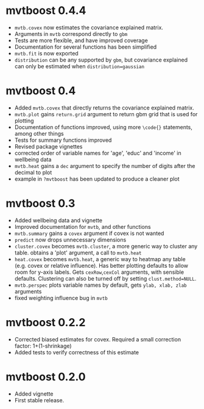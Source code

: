 # mvtboost 0.4.4
- `mvtb.covex` now estimates the covariance explained matrix. 
- Arguments in `mvtb` correspond directly to `gbm`
- Tests are more flexible, and have improved coverage
- Documentation for several functions has been simplified
- `mvtb.fit` is now exported
- `distribution` can be any supported by `gbm`, but covariance explained can only
be estimated when `distribution=gaussian`

# mvtboost 0.4
- Added `mvtb.covex` that directly returns the covariance explained matrix.
- `mvtb.plot` gains `return.grid` argument to return gbm grid that is used for plotting
- Documentation of functions improved, using more `\code{}` statements, among other things
- Tests for summary functions improved
- Revised package vignettes
- corrected order of variable names for 'age', 'educ' and 'income' in wellbeing data
- `mvtb.heat` gains a `dec` argument to specify the number of digits after the decimal to plot
- example in `?mvtboost` has been updated to produce a cleaner plot

# mvtboost 0.3
- Added wellbeing data and vignette
- Improved documentation for `mvtb`, and other functions
- `mvtb.summary` gains a `covex` argument if covex is not wanted
- `predict` now drops unnecessary dimensions
- `cluster.covex` becomes `mvtb.cluster`, a more generic way to cluster any table. obtains a 'plot' argument, a call to `mvtb.heat`
- `heat.covex` becomes `mvtb.heat`, a generic way to heatmap any table (e.g. covex or relative influence). Has better plotting defaults to allow room for y-axis labels. Gets `cexRow`,`cexCol` arguments, with sensible defaults. Clustering can also be turned off by setting `clust.method=NULL`.
- `mvtb.perspec` plots variable names by default, gets `ylab, xlab, zlab` arguments
- fixed weighting influence bug in `mvtb`

# mvtboost 0.2.2
- Corrected biased estimates for covex. Required a small correction factor: 1+(1-shrinkage)
- Added tests to verify correctness of this estimate

# mvtboost 0.2.0

- Added vignette
- First stable release.
